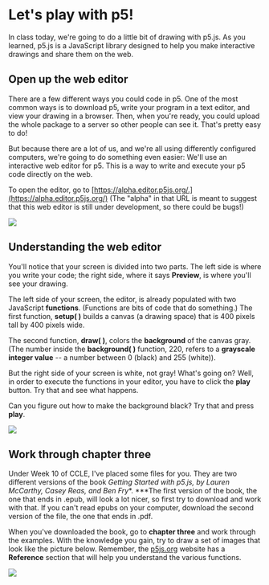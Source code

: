# Let's play with p5!

In class today, we're going to do a little bit of drawing with p5.js. As you learned, p5.js is a JavaScript library designed to help you make interactive drawings and share them on the web.

## Open up the web editor

There are a few different ways you could code in p5. One of the most common ways is to download p5, write your program in a text editor, and view your drawing in a browser. Then, when you're ready, you could upload the whole package to a server so other people can see it. That's pretty easy to do!

But because there are a lot of us, and we're all using differently configured computers, we're going to do something even easier: We'll use an interactive web editor for p5. This is a way to write and execute your p5 code directly on the web.

To open the editor, go to [https://alpha.editor.p5js.org/.](https://alpha.editor.p5js.org/) (The "alpha" in that URL is meant to suggest that this web editor is still under development, so there could be bugs!)

![][1]

[1]: images/let-s-play-with-p5-/open-up-the-web-editor.png

## Understanding the web editor

You'll notice that your screen is divided into two parts. The left side is where you write your code; the right side, where it says **Preview**, is where you'll see your drawing.

The left side of your screen, the editor, is already populated with two JavaScript **functions**. (Functions are bits of code that do something.) The first function, **setup( )** builds a canvas (a drawing space) that is 400 pixels tall by 400 pixels wide. 

The second function, **draw( )**, colors the **background** of the canvas gray. (The number inside the **background( )** function, 220, refers to a **grayscale integer value** -- a number between 0 (black) and 255 (white)).

But the right side of your screen is white, not gray! What's going on? Well, in order to execute the functions in your editor, you have to click the **play** button. Try that and see what happens.

Can you figure out how to make the background black? Try that and press **play**.

![][2]

[2]: images/let-s-play-with-p5-/understanding-the-web-editor.png

## Work through chapter three

Under Week 10 of CCLE, I've placed some files for you. They are two different versions of the book *Getting Started with p5.js, *by Lauren McCarthy, Casey Reas, and Ben Fry***. ***The first version of the book, the one that ends in .epub, will look a lot nicer, so first try to download and work with that. If you can't read epubs on your computer, download the second version of the file, the one that ends in .pdf.

When you've downloaded the book, go to **chapter three** and work through the examples. With the knowledge you gain, try to draw a set of images that look like the picture below. Remember, the [p5js.org](https://p5js.org/) website has a **Reference** section that will help you understand the various functions.

![][3]

[3]: images/let-s-play-with-p5-/work-through-chapter-three.png